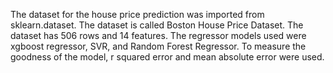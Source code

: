 The dataset for the house price prediction was imported from sklearn.dataset. The dataset is called Boston House Price Dataset. The dataset has 506 rows and 14 features. The regressor models used were xgboost regressor, SVR, and Random Forest Regressor. To measure the goodness of the model, r squared error and mean absolute error were used.
